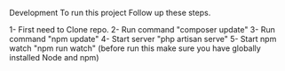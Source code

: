 Development
To run this project Follow up these steps.

1-  First need to Clone repo.
2-  Run command "composer update"
3-  Run command "npm update"
4-  Start server "php artisan serve"
5-  Start npm watch "npm run watch" (before run this make sure you have globally installed Node and npm)